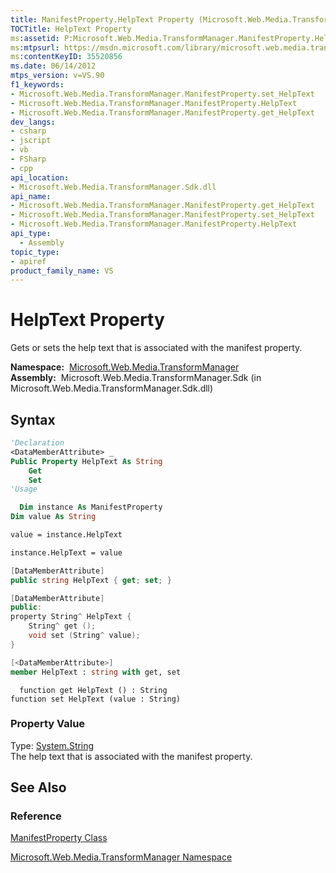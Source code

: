 ```yaml
---
title: ManifestProperty.HelpText Property (Microsoft.Web.Media.TransformManager)
TOCTitle: HelpText Property
ms:assetid: P:Microsoft.Web.Media.TransformManager.ManifestProperty.HelpText
ms:mtpsurl: https://msdn.microsoft.com/library/microsoft.web.media.transformmanager.manifestproperty.helptext(v=VS.90)
ms:contentKeyID: 35520856
ms.date: 06/14/2012
mtps_version: v=VS.90
f1_keywords:
- Microsoft.Web.Media.TransformManager.ManifestProperty.set_HelpText
- Microsoft.Web.Media.TransformManager.ManifestProperty.HelpText
- Microsoft.Web.Media.TransformManager.ManifestProperty.get_HelpText
dev_langs:
- csharp
- jscript
- vb
- FSharp
- cpp
api_location:
- Microsoft.Web.Media.TransformManager.Sdk.dll
api_name:
- Microsoft.Web.Media.TransformManager.ManifestProperty.get_HelpText
- Microsoft.Web.Media.TransformManager.ManifestProperty.set_HelpText
- Microsoft.Web.Media.TransformManager.ManifestProperty.HelpText
api_type:
  - Assembly
topic_type:
- apiref
product_family_name: VS
---
```


# HelpText Property

Gets or sets the help text that is associated with the manifest property.

**Namespace:**  [Microsoft.Web.Media.TransformManager](microsoft-web-media-transformmanager-namespace.md)  
**Assembly:**  Microsoft.Web.Media.TransformManager.Sdk (in Microsoft.Web.Media.TransformManager.Sdk.dll)

## Syntax

```vb
'Declaration
<DataMemberAttribute> _
Public Property HelpText As String
    Get
    Set
'Usage

  Dim instance As ManifestProperty
Dim value As String

value = instance.HelpText

instance.HelpText = value
```

```csharp
[DataMemberAttribute]
public string HelpText { get; set; }
```

```cpp
[DataMemberAttribute]
public:
property String^ HelpText {
    String^ get ();
    void set (String^ value);
}
```

``` fsharp
[<DataMemberAttribute>]
member HelpText : string with get, set
```

```jscript
  function get HelpText () : String
function set HelpText (value : String)
```

### Property Value

Type: [System.String](https://msdn.microsoft.com/library/s1wwdcbf)  
The help text that is associated with the manifest property.  

## See Also

### Reference

[ManifestProperty Class](manifestproperty-class-microsoft-web-media-transformmanager.md)

[Microsoft.Web.Media.TransformManager Namespace](microsoft-web-media-transformmanager-namespace.md)

